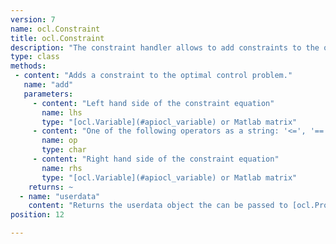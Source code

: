 ```yaml
---
version: 7
name: ocl.Constraint
title: ocl.Constraint
description: "The constraint handler allows to add constraints to the optimal control problem definition."
type: class
methods:
 - content: "Adds a constraint to the optimal control problem."
   name: "add"
   parameters:
     - content: "Left hand side of the constraint equation"
       name: lhs
       type: "[ocl.Variable](#apiocl_variable) or Matlab matrix"
     - content: "One of the following operators as a string: '<=', '==', '>='"
       name: op
       type: char
     - content: "Right hand side of the constraint equation"
       name: rhs
       type: "[ocl.Variable](#apiocl_variable) or Matlab matrix"
    returns: ~
  - name: "userdata"
    content: "Returns the userdata object the can be passed to [ocl.Problem](#apiocl_problem) or [ocl.Stage](#apiocl_stage)."
position: 12

---
```

